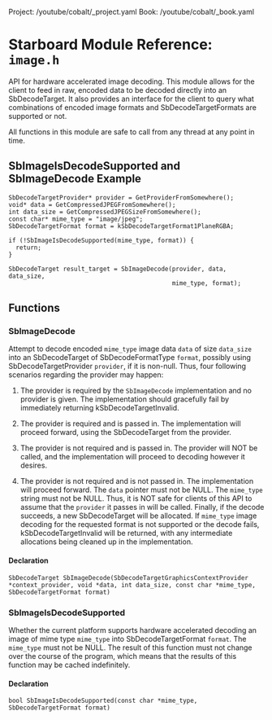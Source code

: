 Project: /youtube/cobalt/_project.yaml
Book: /youtube/cobalt/_book.yaml

# Starboard Module Reference: `image.h`

API for hardware accelerated image decoding. This module allows for the client
to feed in raw, encoded data to be decoded directly into an SbDecodeTarget. It
also provides an interface for the client to query what combinations of encoded
image formats and SbDecodeTargetFormats are supported or not.

All functions in this module are safe to call from any thread at any point in
time.

## SbImageIsDecodeSupported and SbImageDecode Example

```
SbDecodeTargetProvider* provider = GetProviderFromSomewhere();
void* data = GetCompressedJPEGFromSomewhere();
int data_size = GetCompressedJPEGSizeFromSomewhere();
const char* mime_type = "image/jpeg";
SbDecodeTargetFormat format = kSbDecodeTargetFormat1PlaneRGBA;

if (!SbImageIsDecodeSupported(mime_type, format)) {
  return;
}

SbDecodeTarget result_target = SbImageDecode(provider, data, data_size,
                                             mime_type, format);
```

## Functions

### SbImageDecode

Attempt to decode encoded `mime_type` image data `data` of size `data_size` into
an SbDecodeTarget of SbDecodeFormatType `format`, possibly using
SbDecodeTargetProvider `provider`, if it is non-null. Thus, four following
scenarios regarding the provider may happen:

1.  The provider is required by the `SbImageDecode` implementation and no
    provider is given. The implementation should gracefully fail by immediately
    returning kSbDecodeTargetInvalid.

1.  The provider is required and is passed in. The implementation will proceed
    forward, using the SbDecodeTarget from the provider.

1.  The provider is not required and is passed in. The provider will NOT be
    called, and the implementation will proceed to decoding however it desires.

1.  The provider is not required and is not passed in. The implementation will
    proceed forward. The `data` pointer must not be NULL. The `mime_type` string
    must not be NULL. Thus, it is NOT safe for clients of this API to assume
    that the `provider` it passes in will be called. Finally, if the decode
    succeeds, a new SbDecodeTarget will be allocated. If `mime_type` image
    decoding for the requested format is not supported or the decode fails,
    kSbDecodeTargetInvalid will be returned, with any intermediate allocations
    being cleaned up in the implementation.

#### Declaration

```
SbDecodeTarget SbImageDecode(SbDecodeTargetGraphicsContextProvider *context_provider, void *data, int data_size, const char *mime_type, SbDecodeTargetFormat format)
```

### SbImageIsDecodeSupported

Whether the current platform supports hardware accelerated decoding an image of
mime type `mime_type` into SbDecodeTargetFormat `format`. The `mime_type` must
not be NULL. The result of this function must not change over the course of the
program, which means that the results of this function may be cached
indefinitely.

#### Declaration

```
bool SbImageIsDecodeSupported(const char *mime_type, SbDecodeTargetFormat format)
```
